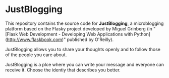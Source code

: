 JustBlogging
======

This repository contains the source code for <strong>JustBlogging</strong>, a microblogging platform based on the Flasky project developed by Miguel Grinberg (in "[Flask Web Development - Developing Web Applications with Python] (http://www.flaskbook.com)" published by O'Reilly).

JustBlogging allows you to share your thoughts openly and to follow those of the people you care about.

JustBlogging is a plce where you can write your message and everyone can receive it. Choose the identiy that describes you better. 
